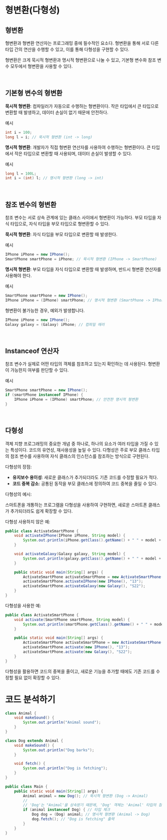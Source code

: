 # 형변환(다형성)

## 형변환

형변환과 형변환 연산자는 프로그래밍 중에 필수적인 요소다. 형변환을 통해 서로 다른 타입 간의 연산을 수행할 수 있고, 이를 통해 다형성을 구현할 수 있다.

형변환은 크게 묵시적 형변환과 명시적 형변환으로 나눌 수 있고, 기본형 변수화 참조 변수 모두에서 형변환을 사용할 수 있다.

<br>

## 기본형 변수의 형변환

**묵시적 형변환**: 컴파일러가 자동으로 수행하는 형변환이다. 작은 타입에서 큰 타입으로 변환할 때 발생하고, 데이터 손실이 없기 때문에 안전하다.

예시

```java
int i = 100;
long l = i; // 묵시적 형변환 (int -> long)
```

**명시적 형변환**: 개발자가 직접 형변환 연산자를 사용하여 수행하는 형변환이다. 큰 타입에서 작은 타입으로 변환할 때 사용되며, 데이터 손실이 발생할 수 있다.

예시

```java
long l = 100L;
int i = (int) l; // 명시적 형변환 (long -> int)
```

<br>

## 참조 변수의 형변환

참조 변수는 서로 상속 관계에 있는 클래스 사이에서 형변환이 가능하다. 부모 타입을 자식 타입으로, 자식 타입을 부모 타입으로 형변환할 수 있다.

**묵시적 형변환**: 자식 타입을 부모 타입으로 변환할 때 발생한다.

예시

```java
IPhone iPhone = new IPhone();
SmartPhone smartPhone = iPhone; // 묵시적 형변환 (IPhone -> SmartPhone)
```

**명시적 형변환**: 부모 타입을 자식 타입으로 변환할 때 발생하며, 반드시 형변환 연산자를 사용해야 한다.

예시

```java
SmartPhone smartPhone = new IPhone();
IPhone iPhone = (IPhone) smartPhone; // 명시적 형변환 (SmartPhone -> IPhone)
```

형변환이 불가능한 경우, 예외가 발생합니다.

```java
IPhone iPhone = new IPhone();
Galaxy galaxy = (Galaxy) iPhone; // 컴파일 에러
```

<br>

## Instanceof 연산자

참조 변수가 실제로 어떤 타입의 객체를 참조하고 있는지 확인하는 데 사용된다. 형변환이 가능한지 여부를 판단할 수 있다.

예시

```java
SmartPhone smartPhone = new IPhone();
if (smartPhone instanceof IPhone) {
    IPhone iPhone = (IPhone) smartPhone; // 안전한 명시적 형변환
}
```

<br>

## 다형성

객체 지향 프로그래밍의 중요한 개념 중 하나로, 하나의 요소가 여러 타입을 가질 수 있는 특성이다.
코드의 유연성, 재사용성을 높일 수 있다.
다형성은 주로 부모 클래스 타입의 참조 변수를 사용하여 자식 클래스의 인스턴스를 참조하는 방식으로 구현된다.

다형성의 장점:

- **유지보수 용이성**: 새로운 클래스가 추가되더라도 기존 코드를 수정할 필요가 적다.
- **코드 중복 감소**: 공통된 동작을 부모 클래스에 정의하여 코드 중복을 줄일 수 있다.

다형성의 예시:

스마트폰을 개통하는 프로그램을 다형성을 사용하여 구현하면, 새로운 스마트폰 클래스가 추가되더라도 쉽게 확장할 수 있다.

다형성 사용하지 않은 예:

```java
public class ActivateSmartPhone {
    void activateIPhone(IPhone iPhone, String model) {
        System.out.println(iPhone.getClass().getName() + " " + model + " 개통 완료");
    }

    void activateGalaxy(Galaxy galaxy, String model) {
        System.out.println(galaxy.getClass().getName() + " " + model + " 개통 완료");
    }

    public static void main(String[] args) {
        ActivateSmartPhone activateSmartPhone = new ActivateSmartPhone();
        activateSmartPhone.activateIPhone(new IPhone(), "13");
        activateSmartPhone.activateGalaxy(new Galaxy(), "S22");
    }
}
```

다형성을 사용한 예:

```java
public class ActivateSmartPhone {
    void activate(SmartPhone smartPhone, String model) {
        System.out.println(smartPhone.getClass().getName() + " " + model + " 개통 완료");
    }

    public static void main(String[] args) {
        ActivateSmartPhone activateSmartPhone = new ActivateSmartPhone();
        activateSmartPhone.activate(new IPhone(), "13");
        activateSmartPhone.activate(new Galaxy(), "S22");
    }
}
```

다형성을 활용하면 코드의 중복을 줄이고, 새로운 기능을 추가할 때에도 기존 코드를 수정할 필요 없이 확장할 수 있다.

# 코드 분석하기

```java
class Animal {
    void makeSound() {
        System.out.println("Animal sound");
    }
}

class Dog extends Animal {
    void makeSound() {
        System.out.println("Dog barks");
    }

    void fetch() {
        System.out.println("Dog is fetching");
    }
}

public class Main {
    public static void main(String[] args) {
        Animal animal = new Dog(); // 묵시적 형변환 (Dog -> Animal)
        // 
        // 'Dog'는 "Animal'을 상속받기 때문에, 'Dog' 객체는 'Animal' 타입의 참소 변수에 할당할 수 있다.
        if (animal instanceof Dog) { // 타입 체크
            Dog dog = (Dog) animal; // 명시적 형변환 (Animal -> Dog)
            dog.fetch(); // "Dog is fetching" 출력
        }
    }
}
```
